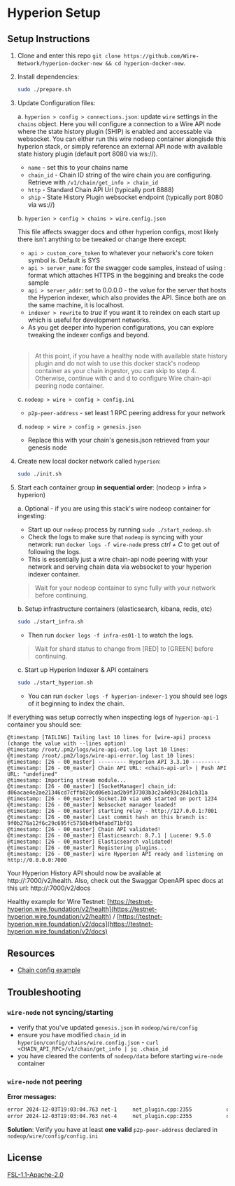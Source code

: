# Hyperion Setup

## Setup Instructions

1. Clone and enter this repo `git clone https://github.com/Wire-Network/hyperion-docker-new && cd hyperion-docker-new`.
2. Install dependencies:

    ```sh
    sudo ./prepare.sh
    ```

3. Update Configuration files:
   
    a. `hyperion > config > connections.json`: update `wire` settings in the `chains` object. Here you will configure a connection to a Wire API node where the state history plugin (SHIP) is enabled and accessable via websocket. You can either run this wire nodeop container alongisde this hyperion stack, or simply reference an external API node with available state history plugin (default port 8080 via ws://).

    - `name` - set this to your chains name
    - `chain_id` - Chain ID string of the wire chain you are configuring. Retrieve with `/v1/chain/get_info > chain_id`
    - `http` - Standard Chain API Url (typically port 8888)
    - `ship` - State History Plugin websocket endpoint (typically port 8080 via ws://)

    b. `hyperion > config > chains > wire.config.json`

    This file affects swagger docs and other hyperion configs, most likely there isn't anything to be tweaked or change there except:

    - `api > custom_core_token` to whatever your network's core token symbol is. Default is SYS
    - `api > server_name`: for the swagger code samples, instead of using <IP>:<port> format which attaches HTTPS in the beggining and breaks the code sample
    - `api > server_addr`: set to 0.0.0.0 - the value for the server that hosts the Hyperion indexer, which also provides the API. Since both are on the same machine, it is localhost.
    - `indexer > rewrite` to *true* if you want it to reindex on each start up which is useful for development networks.
    - As you get deeper into hyperion configurations, you can explore tweaking the indexer configs and beyond.
      
    <br>
    
   > At this point, if you have a healthy node with available state history plugin and do not wish to use this docker stack's nodeop container as your chain ingestor, you can skip to step 4. Otherwise, continue with c and d to configure Wire chain-api peering node container.
   
    c. `nodeop > wire > config > config.ini`

    - `p2p-peer-address` - set least 1 RPC peering address for your network 

    d. `nodeop > wire > config > genesis.json`

    - Replace this with your chain's genesis.json retrieved from your genesis node

4. Create new local docker network called `hyperion`:

     ```sh
     sudo ./init.sh
     ```

5. Start each container group **in sequential order**: (nodeop > infra > hyperion)

    a. Optional - if you are using this stack's wire nodeop container for ingesting:

    - Start up our `nodeop` process by running `sudo ./start_nodeop.sh`
    - Check the logs to make sure that `nodeop` is syncing with your network: run ```docker logs -f wire-node``` press *ctrl + C* to get out of following the logs.
    - This is essentially just a wire chain-api node peering with your network and serving chain data via websocket to your hyperion indexer container.
    > Wait for your nodeop container to sync fully with your network before continuing.

    b. Setup infrastructure containers (elasticsearch, kibana, redis, etc)

     ```sh
     sudo ./start_infra.sh
     ```

     - Then run ```docker logs -f infra-es01-1``` to watch the logs.
    > Wait for shard status to change from [RED] to [GREEN] before continuing.

    c. Start up Hyperion Indexer & API containers

     ```sh
     sudo ./start_hyperion.sh
     ```

     - You can run ```docker logs -f hyperion-indexer-1``` you should see logs of it beginning to index the chain.

If everything was setup correctly when inspecting logs of `hyperion-api-1` container you should see:

```log
@timestamp [TAILING] Tailing last 10 lines for [wire-api] process (change the value with --lines option)
@timestamp /root/.pm2/logs/wire-api-out.log last 10 lines:
@timestamp /root/.pm2/logs/wire-api-error.log last 10 lines:
@timestamp: [26 - 00_master] --------- Hyperion API 3.3.10 ---------
@timestamp: [26 - 00_master] Chain API URL: <chain-api-url> | Push API URL: "undefined"
@timestamp: Importing stream module...
@timestamp: [26 - 00_master] [SocketManager] chain_id: d06acae4e2ae21346cd7cffb820cd06eb1ad2b9f37303b3c2a4d93c2841cb31a
@timestamp: [26 - 00_master] Socket.IO via uWS started on port 1234
@timestamp: [26 - 00_master] Websocket manager loaded!
@timestamp: [26 - 00_master] starting relay - http://127.0.0.1:7001
@timestamp: [26 - 00_master] Last commit hash on this branch is: 9f0b276a12f6c29c695fc5750b4fb4fabd71bf01
@timestamp: [26 - 00_master] Chain API validated!
@timestamp: [26 - 00_master] Elasticsearch: 8.7.1 | Lucene: 9.5.0
@timestamp: [26 - 00_master] Elasticsearch validated!
@timestamp: [26 - 00_master] Registering plugins...
@timestamp: [26 - 00_master] wire Hyperion API ready and listening on http://0.0.0.0:7000
```

Your Hyperion History API should now be available at http://<IP>:7000/v2/health. 
Also, check out the Swaggar OpenAPI spec docs at this url: http://<IP>:7000/v2/docs

Healthy example for Wire Testnet: [https://testnet-hyperion.wire.foundation/v2/health](https://testnet-hyperion.wire.foundation/v2/health) / [https://testnet-hyperion.wire.foundation/v2/docs](https://testnet-hyperion.wire.foundation/v2/docs)

## Resources

- [Chain config example](https://hyperion.docs.eosrio.io/providers/setup/chain/?h=chain#example)

## Troubleshooting

### `wire-node` not syncing/starting

- verify that you've updated `genesis.json` in `nodeop/wire/config`
- ensure you have modified `chain_id` in `hyperion/config/chains/wire.config.json`  - `curl <CHAIN_API_RPC>/v1/chain/get_info | jq .chain_id`
- you have cleared the contents of  `nodeop/data` before starting `wire-node` container

### `wire-node` not peering

**Error messages:**

```sh
error 2024-12-03T19:03:04.763 net-1     net_plugin.cpp:2355           operator()           ] connection failed to 0.0.0.0:0 Connection refused
error 2024-12-03T19:03:04.763 net-4     net_plugin.cpp:2355           operator()           ] connection failed to 0.0.0.0:0 
```

**Solution**: Verify you have at least **one valid** `p2p-peer-address` declared in `nodeop/wire/config/config.ini`

## License

[FSL-1.1-Apache-2.0](./LICENSE.md)
